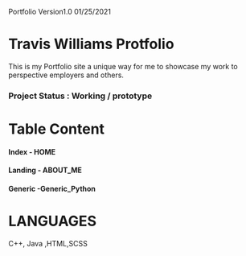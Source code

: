 Portfolio Version1.0 01/25/2021
# Travis Williams Protfolio 
This is my Portfolio site a unique way for me to showcase my work to perspective employers and others.
### Project Status : Working / prototype

# Table Content 
#### Index - HOME
#### Landing - ABOUT_ME
#### Generic -Generic_Python

# LANGUAGES 
C++, Java ,HTML,SCSS
